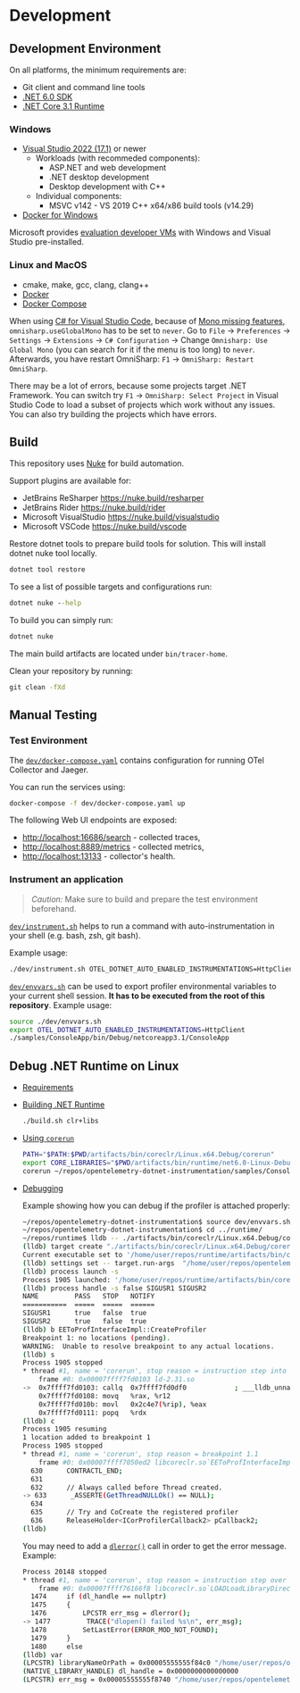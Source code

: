 # Development

## Development Environment

On all platforms, the minimum requirements are:

- Git client and command line tools
- [.NET 6.0 SDK](https://dotnet.microsoft.com/download/dotnet/6.0)
- [.NET Core 3.1 Runtime](https://dotnet.microsoft.com/download/dotnet-core/3.1)

### Windows

- [Visual Studio 2022 (17.1)](https://visualstudio.microsoft.com/downloads/) or newer
  - Workloads (with recommeded components):
    - ASP.NET and web development
    - .NET desktop development
    - Desktop development with C++
  - Individual components:
    - MSVC v142 - VS 2019 C++ x64/x86 build tools (v14.29)
- [Docker for Windows](https://docs.docker.com/docker-for-windows/)

Microsoft provides
[evaluation developer VMs](https://developer.microsoft.com/en-us/windows/downloads/virtual-machines)
with Windows and Visual Studio pre-installed.

### Linux and MacOS

- cmake, make, gcc, clang, clang++
- [Docker](https://docs.docker.com/engine/install/)
- [Docker Compose](https://docs.docker.com/compose/install/)

When using [C# for Visual Studio Code](https://marketplace.visualstudio.com/items?itemName=ms-dotnettools.csharp),
because of [Mono missing features](https://github.com/OmniSharp/omnisharp-vscode#note-about-using-net-6-sdks),
`omnisharp.useGlobalMono` has to be set to `never`.
Go to `File` -> `Preferences` -> `Settings` -> `Extensions` -> `C# Configuration` ->
Change `Omnisharp: Use Global Mono` (you can search for it if the menu is too long) to `never`.
Afterwards, you have restart OmniSharp: `F1` -> `OmniSharp: Restart OmniSharp`.

There may be a lot of errors, because some projects target .NET Framework.
You can switch try `F1` -> `OmniSharp: Select Project` in Visual Studio Code
to load a subset of projects which work without any issues.
You can also try building the projects which have errors.

## Build

This repository uses [Nuke](https://nuke.build/) for build automation.

Support plugins are available for:

- JetBrains ReSharper        https://nuke.build/resharper
- JetBrains Rider            https://nuke.build/rider
- Microsoft VisualStudio     https://nuke.build/visualstudio
- Microsoft VSCode           https://nuke.build/vscode

Restore dotnet tools to prepare build tools for solution. This will install dotnet nuke tool locally.

```cmd
dotnet tool restore
```

To see a list of possible targets and configurations run:

```cmd
dotnet nuke --help
```

To build you can simply run:

```cmd
dotnet nuke
```

The main build artifacts are located under `bin/tracer-home`.

Clean your repository by running:

```cmd
git clean -fXd
```

## Manual Testing

### Test Environment

The [`dev/docker-compose.yaml`](../dev/docker-compose.yaml) contains
configuration for running OTel Collector and Jaeger.

You can run the services using:

```sh
docker-compose -f dev/docker-compose.yaml up
```

The following Web UI endpoints are exposed:

- <http://localhost:16686/search> - collected traces,
- <http://localhost:8889/metrics> - collected metrics,
- <http://localhost:13133> - collector's health.

### Instrument an application

> *Caution:* Make sure to build and prepare the test environment beforehand.

[`dev/instrument.sh`](../dev/instrument.sh) helps to run a command
with auto-instrumentation in your shell (e.g. bash, zsh, git bash).

Example usage:

```sh
./dev/instrument.sh OTEL_DOTNET_AUTO_ENABLED_INSTRUMENTATIONS=HttpClient dotnet run -f netcoreapp3.1 --project ./samples/ConsoleApp/ConsoleApp.csproj
```

[`dev/envvars.sh`](../dev/envvars.sh) can be used to export profiler environmental variables to your current shell session.
**It has to be executed from the root of this repository**. Example usage:

```sh
source ./dev/envvars.sh
export OTEL_DOTNET_AUTO_ENABLED_INSTRUMENTATIONS=HttpClient
./samples/ConsoleApp/bin/Debug/netcoreapp3.1/ConsoleApp
```

## Debug .NET Runtime on Linux

- [Requirements](https://github.com/dotnet/runtime/blob/main/docs/workflow/requirements/linux-requirements.md)

- [Building .NET Runtime](https://github.com/dotnet/runtime/blob/main/docs/workflow/building/libraries/README.md)

  ```bash
  ./build.sh clr+libs
  ```

- [Using `corerun`](https://github.com/dotnet/runtime/blob/main/docs/workflow/testing/using-corerun.md)

  ```bash
  PATH="$PATH:$PWD/artifacts/bin/coreclr/Linux.x64.Debug/corerun"
  export CORE_LIBRARIES="$PWD/artifacts/bin/runtime/net6.0-Linux-Debug-x64"
  corerun ~/repos/opentelemetry-dotnet-instrumentation/samples/ConsoleApp/bin/Debug/net6.0/ConsoleApp.dll
  ```

- [Debugging](https://github.com/dotnet/runtime/blob/main/docs/workflow/debugging/coreclr/debugging.md)

  Example showing how you can debug if the profiler is attached properly:

  ```bash
  ~/repos/opentelemetry-dotnet-instrumentation$ source dev/envvars.sh 
  ~/repos/opentelemetry-dotnet-instrumentation$ cd ../runtime/
  ~/repos/runtime$ lldb -- ./artifacts/bin/coreclr/Linux.x64.Debug/corerun ~/repos/opentelemetry-dotnet-instrumentation/samples/ConsoleApp/bin/Debug/net6.0/ConsoleApp.dll
  (lldb) target create "./artifacts/bin/coreclr/Linux.x64.Debug/corerun"
  Current executable set to '/home/user/repos/runtime/artifacts/bin/coreclr/Linux.x64.Debug/corerun' (x86_64).
  (lldb) settings set -- target.run-args  "/home/user/repos/opentelemetry-dotnet-instrumentation/samples/ConsoleApp/bin/Debug/net6.0/ConsoleApp.dll"
  (lldb) process launch -s
  Process 1905 launched: '/home/user/repos/runtime/artifacts/bin/coreclr/Linux.x64.Debug/corerun' (x86_64)
  (lldb) process handle -s false SIGUSR1 SIGUSR2
  NAME         PASS   STOP   NOTIFY
  ===========  =====  =====  ======
  SIGUSR1      true   false  true 
  SIGUSR2      true   false  true 
  (lldb) b EEToProfInterfaceImpl::CreateProfiler
  Breakpoint 1: no locations (pending).
  WARNING:  Unable to resolve breakpoint to any actual locations.
  (lldb) s
  Process 1905 stopped
  * thread #1, name = 'corerun', stop reason = instruction step into
      frame #0: 0x00007ffff7fd0103 ld-2.31.so
  ->  0x7ffff7fd0103: callq  0x7ffff7fd0df0            ; ___lldb_unnamed_symbol18$$ld-2.31.so
      0x7ffff7fd0108: movq   %rax, %r12
      0x7ffff7fd010b: movl   0x2c4e7(%rip), %eax
      0x7ffff7fd0111: popq   %rdx
  (lldb) c
  Process 1905 resuming
  1 location added to breakpoint 1
  Process 1905 stopped
  * thread #1, name = 'corerun', stop reason = breakpoint 1.1
      frame #0: 0x00007ffff7050ed2 libcoreclr.so`EEToProfInterfaceImpl::CreateProfiler(this=0x00005555555f7690, pClsid=0x00007fffffffce88, wszClsid=u"{918728DD-259F-4A6A-AC2B-B85E1B658318}", wszProfileDLL=u"/home/user/repos/opentelemetry-dotnet-instrumentation/bin/tracer-home/OpenTelemetry.AutoInstrumentation.Native.so") at eetoprofinterfaceimpl.cpp:633:5
    630      CONTRACTL_END;
    631 
    632      // Always called before Thread created.
  -> 633      _ASSERTE(GetThreadNULLOk() == NULL);
    634 
    635      // Try and CoCreate the registered profiler
    636      ReleaseHolder<ICorProfilerCallback2> pCallback2;
  (lldb) 
  ```

  You may need to add a [`dlerror()`](https://linux.die.net/man/3/dlerror) call
  in order to get the error message. Example:

  ```bash
  Process 20148 stopped
  * thread #1, name = 'corerun', stop reason = instruction step over
      frame #0: 0x00007ffff76166f8 libcoreclr.so`LOADLoadLibraryDirect(libraryNameOrPath="/home/user/repos/opentelemetry-dotnet-instrumentation/bin/tracer-home/OpenTelemetry.AutoInstrumentation.Native.so") at module.cpp:1477:9
    1474     if (dl_handle == nullptr)
    1475     {
    1476         LPCSTR err_msg = dlerror();
  -> 1477         TRACE("dlopen() failed %s\n", err_msg);
    1478         SetLastError(ERROR_MOD_NOT_FOUND);
    1479     }
    1480     else
  (lldb) var
  (LPCSTR) libraryNameOrPath = 0x00005555555f84c0 "/home/user/repos/opentelemetry-dotnet-instrumentation/bin/tracer-home/OpenTelemetry.AutoInstrumentation.Native.so"
  (NATIVE_LIBRARY_HANDLE) dl_handle = 0x0000000000000000
  (LPCSTR) err_msg = 0x00005555555f8740 "/home/user/repos/opentelemetry-dotnet-instrumentation/bin/tracer-home/OpenTelemetry.AutoInstrumentation.Native.so: undefined symbol: _binary_Datadog_Trace_ClrProfiler_Managed_Loader_pdb_end"  
  ```
